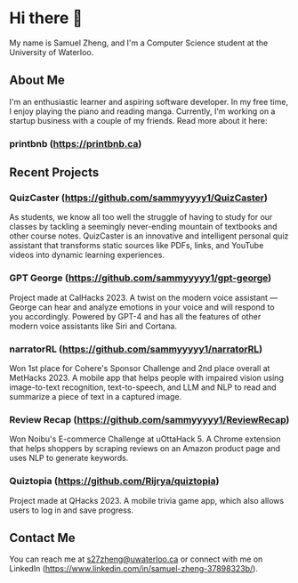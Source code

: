 # Hi there 👋

My name is Samuel Zheng, and I'm a Computer Science student at the University of Waterloo.

## About Me

I'm an enthusiastic learner and aspiring software developer. In my free time, I enjoy playing the piano and reading manga. Currently, I'm working on a startup business with a couple of my friends. Read more about it here:
### printbnb (https://printbnb.ca)


## Recent Projects

### QuizCaster (https://github.com/sammyyyyy1/QuizCaster)

As students, we know all too well the struggle of having to study for our classes by tackling a seemingly never-ending mountain of textbooks and other course notes. QuizCaster is an innovative and intelligent personal quiz assistant that transforms static sources like PDFs, links, and YouTube videos into dynamic learning experiences.

### GPT George (https://github.com/sammyyyyy1/gpt-george)

Project made at CalHacks 2023. A twist on the modern voice assistant — George can hear and analyze emotions in your voice and will respond to you accordingly. Powered by GPT-4 and has all the features of other modern voice assistants like Siri and Cortana.

### narratorRL (https://github.com/sammyyyyy1/narratorRL)

Won 1st place for Cohere's Sponsor Challenge and 2nd place overall at MetHacks 2023. A mobile app that helps people with impaired vision using image-to-text recognition, text-to-speech, and LLM and NLP to read and summarize a piece of text in a captured image.

### Review Recap (https://github.com/sammyyyyy1/ReviewRecap)

Won Noibu's E-commerce Challenge at uOttaHack 5. A Chrome extension that helps shoppers by scraping reviews on an Amazon product page and uses NLP to generate keywords.

### Quiztopia (https://github.com/Rijrya/quiztopia)

Project made at QHacks 2023. A mobile trivia game app, which also allows users to log in and save progress.

## Contact Me

You can reach me at s27zheng@uwaterloo.ca or connect with me on LinkedIn (https://www.linkedin.com/in/samuel-zheng-37898323b/).

